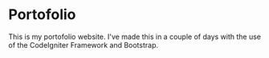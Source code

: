 Portofolio
==========

This is my portofolio website. I've made this in a couple of days with the use of the CodeIgniter Framework and Bootstrap.
